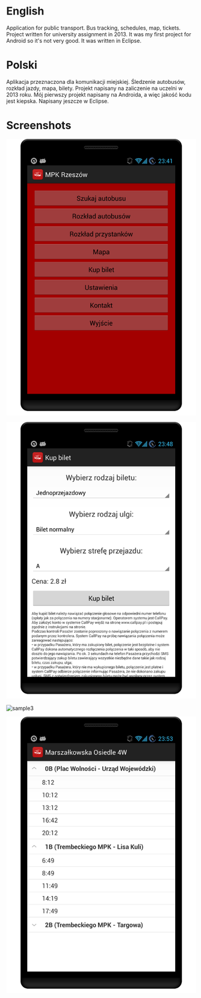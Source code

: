 # English
Application for public transport. Bus tracking, schedules, map, tickets. Project written for university assignment in 2013. It was my first project for Android so it's not very good. 
It was written in Eclipse.

# Polski
Aplikacja przeznaczona dla komunikacji miejskiej. Śledzenie autobusów, rozkład jazdy, mapa, bilety. Projekt napisany na zaliczenie na uczelni w 2013 roku. Mój pierwszy projekt napisany na Androida, a więc jakość kodu jest kiepska.
Napisany jeszcze w Eclipse.

# Screenshots

![sample1](/screenshots/device-2013-11-17-234337.png?raw=true)

![sample2](/screenshots/device-2013-11-17-234908.png?raw=true)

![sample3](/screenshots/device-2013-11-17-235119,png?raw=true)

![sample4](/screenshots/device-2013-11-17-235349.png?raw=true)